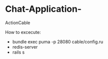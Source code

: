 # Chat-Application-
ActionCable

How to excecute:
* bundle exec puma -p 28080 cable/config.ru
* redis-server
* rails s
